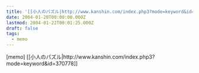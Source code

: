 ```yaml
---
title: '[[小人のパズル|http://www.kanshin.com/index.php3?mode=keyword&id=370778]]'
date: 2004-01-20T00:00:00.000Z
lastmod: 2004-01-22T00:01:25.000Z
draft: false
tags:
  - memo
---
```


\[memo] \[\[小人のパズル|http\://www\.kanshin.com/index.php3?mode=keyword\&id=370778]]
